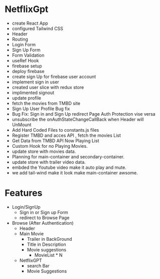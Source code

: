 # NetflixGpt

- create React App
- configured Tailwind CSS
- Header
- Routing
- Login Form
- Sign Up Form
- Form Validation
- useRef Hook
- firebase setup
- deploy firebase
- create sign Up for firebase user account
- implement sign in user
- created user slice with redux store
- implimented signout
- update profile
- fetch the movies from TMBD site
-  Sign Up User Profile Bug fix
- Bug Fix: Sign in and Sign Up redirect Page Auth Protection vise versa
-  unsubscribe the onAuthStateChangeCallBack when Header will UnMount
- Add Hard Coded Files to constants.js files
- Register TMBD and acces API , fetch the movies List
- Get Data from TMBD API Now Playing List
- Custom Hook for no Playing Movies.
- update store with movies data.
- Planning for main-container and secondary-container.
- update store with trailer video data.
- embded the Youtube video make it auto play and mute.
-  we add tail-wind make it look make main-container awsome.
 
# Features
- Login/SignUp
    - Sign in or Sign up Form 
    - redirect to Browse Page
- Browse (After Authentication)
    - Header
    - Main Movie
        - Trailer in BackGround
        - Title in Description
        - Movie suggestions 
            - MovieList * N
    - NetflixGPT
        - search Bar
        - Movie Suggestions
